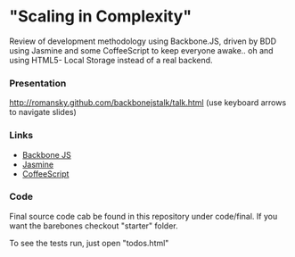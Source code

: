 "Scaling in Complexity"
===

Review of development methodology using Backbone.JS, driven by BDD using Jasmine and some CoffeeScript to keep everyone awake.. oh and using HTML5- Local Storage instead of a real backend.

### Presentation

http://romansky.github.com/backbonejstalk/talk.html
(use keyboard arrows to navigate slides)

### Links

* [Backbone JS](http://documentcloud.github.com/backbone/)
* [Jasmine](http://pivotal.github.com/jasmine/)
* [CoffeeScript](http://coffeescript.org/)

### Code

Final source code cab be found in this repository under code/final.
If you want the barebones checkout "starter" folder.

To see the tests run, just open "todos.html"
